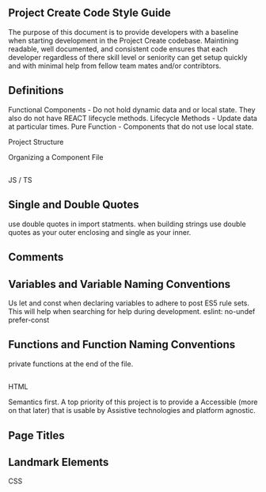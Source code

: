 ## Project Create Code Style Guide

The purpose of this document is to provide developers with a baseline when starting development in the Project Create codebase.
Maintining readable, well documented, and consistent code ensures that each developer regardless of there skill level or seniority can get setup quickly and with minimal help from fellow team mates and/or contribtors.

## Definitions

Functional Components - Do not hold dynamic data and or local state. They also do not have REACT lifecycle methods.
Lifecycle Methods - Update data at particular times.
Pure Function - Components that do not use local state.

Project Structure

Organizing a Component File

##

JS / TS

## Single and Double Quotes

use double quotes in import statments.
when building strings use double quotes as your outer enclosing and single as your inner.

## Comments

## Variables and Variable Naming Conventions

Us let and const when declaring variables to adhere to post ES5 rule sets. This will help when searching for help during development. eslint: no-undef prefer-const

## Functions and Function Naming Conventions

private functions at the end of the file.

##

HTML

Semantics first. A top priority of this project is to provide a Accessible (more on that later) that is usable by Assistive technologies and platform agnostic.

## Page Titles

## Landmark Elements

CSS
